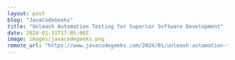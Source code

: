 ```yaml
---
layout: post
blog: "JavaCodeGeeks"
title: "Unleash Automation Testing for Superior Software Development"
date: 2024-01-31T17:05:00Z
image: images/javacodegeeks.png
remote_url: "https://www.javacodegeeks.com/2024/01/unleash-automation-testing-for-superior-software-development.html"
---
```

